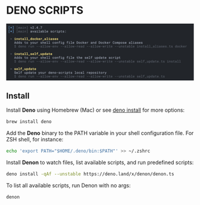 # DENO SCRIPTS

</p><img align="center" src="./assets/denon_output.png" style="{ padding: 20px 20px } " alt="the deno mascot dinosaur standing in the rain"></p>

## Install

Install **Deno** using Homebrew (Mac) or see
[deno install](https://github.com/denoland/deno_install/blob/master/README.md)
for more options:

```sh
brew install deno
```

Add the **Deno** binary to the PATH variable in your shell configuration file.
For ZSH shell, for instance:

```sh
echo 'export PATH="$HOME/.deno/bin:$PATH"' >> ~/.zshrc
```

Install **Denon** to watch files, list available scripts, and run predefined
scripts:

```sh
deno install -qAf --unstable https://deno.land/x/denon/denon.ts
```

To list all available scripts, run Denon with no args:

```sh
denon
```
